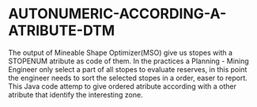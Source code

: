 # AUTONUMERIC-ACCORDING-A-ATRIBUTE-DTM

The output of Mineable Shape Optimizer(MSO) give us stopes with a STOPENUM atribute as code of them. In the practices a Planning - Mining Engineer only select a part of all stopes to evaluate reserves, in this point the engineer needs to sort the selected stopes in a order, easer to report. This Java code attemp to give ordered atribute according with a other atribute that identify the interesting zone. 
